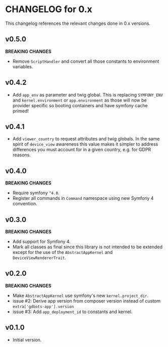 # CHANGELOG for 0.x
This changelog references the relevant changes done in 0.x versions.


## v0.5.0
__BREAKING CHANGES__

* Remove `ScriptHandler` and convert all those constants to environment variables.


## v0.4.2
* Add `app_env` as parameter and twig global. This is replacing `SYMFONY_ENV` and `kernel.environment` or `app.environment` as those will now be provider specific so booting containers and have symfony cache primed!


## v0.4.1
* Add `viewer_country` to request attributes and twig globals. In the same spirit of `device_view` awareness this value makes it simpler to address differences you must account for in a given country, e.g. for GDPR reasons.


## v0.4.0
__BREAKING CHANGES__

* Require symfony `^4.0`.
* Register all commands in `Command` namespace using new Symfony 4 convention.


## v0.3.0
__BREAKING CHANGES__

* Add support for Symfony 4.
* Mark all classes as final since this library is not intended to be extended 
  except for the use of the `AbstractAppKernel` and `DeviceViewRendererTrait`.


## v0.2.0
__BREAKING CHANGES__

* Make `AbstractAppKernel` use symfony's new `kernel.project_dir`.
* issue #2: Derive app version from composer version instead of custom `extra['gdbots-app'].version`
* issue #3: Add `app_deployment_id` to constants and kernel. 


## v0.1.0
* Initial version.
